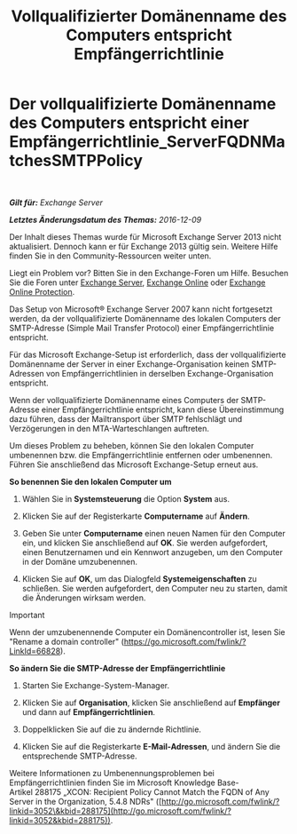 ﻿---
title: 'Vollqualifizierter Domänenname des Computers entspricht Empfängerrichtlinie'
TOCTitle: Der vollqualifizierte Domänenname des Computers entspricht einer Empfängerrichtlinie_ServerFQDNMatchesSMTPPolicy
ms:assetid: f3ea61f8-1788-4cbf-814e-f7c088c1ac47
ms:mtpsurl: https://technet.microsoft.com/de-de/library/ms.exch.setupreadiness.serverfqdnmatchessmtppolicy(v=EXCHG.150)
ms:contentKeyID: 50477058
ms.date: 04/24/2018
mtps_version: v=EXCHG.150
ms.translationtype: HT
---

# Der vollqualifizierte Domänenname des Computers entspricht einer Empfängerrichtlinie\_ServerFQDNMatchesSMTPPolicy

 

_**Gilt für:** Exchange Server_

_**Letztes Änderungsdatum des Themas:** 2016-12-09_

Der Inhalt dieses Themas wurde für Microsoft Exchange Server 2013 nicht aktualisiert. Dennoch kann er für Exchange 2013 gültig sein. Weitere Hilfe finden Sie in den Community-Ressourcen weiter unten.

Liegt ein Problem vor? Bitten Sie in den Exchange-Foren um Hilfe. Besuchen Sie die Foren unter [Exchange Server](https://go.microsoft.com/fwlink/p/?linkid=60612), [Exchange Online](https://go.microsoft.com/fwlink/p/?linkid=267542) oder [Exchange Online Protection](https://go.microsoft.com/fwlink/p/?linkid=285351).

Das Setup von Microsoft® Exchange Server 2007 kann nicht fortgesetzt werden, da der vollqualifizierte Domänenname des lokalen Computers der SMTP-Adresse (Simple Mail Transfer Protocol) einer Empfängerrichtlinie entspricht.

Für das Microsoft Exchange-Setup ist erforderlich, dass der vollqualifizierte Domänenname der Server in einer Exchange-Organisation keinen SMTP-Adressen von Empfängerrichtlinien in derselben Exchange-Organisation entspricht.

Wenn der vollqualifizierte Domänenname eines Computers der SMTP-Adresse einer Empfängerrichtlinie entspricht, kann diese Übereinstimmung dazu führen, dass der Mailtransport über SMTP fehlschlägt und Verzögerungen in den MTA-Warteschlangen auftreten.

Um dieses Problem zu beheben, können Sie den lokalen Computer umbenennen bzw. die Empfängerrichtlinie entfernen oder umbenennen. Führen Sie anschließend das Microsoft Exchange-Setup erneut aus.

**So benennen Sie den lokalen Computer um**

1.  Wählen Sie in **Systemsteuerung** die Option **System** aus.

2.  Klicken Sie auf der Registerkarte **Computername** auf **Ändern**.

3.  Geben Sie unter **Computername** einen neuen Namen für den Computer ein, und klicken Sie anschließend auf **OK**. Sie werden aufgefordert, einen Benutzernamen und ein Kennwort anzugeben, um den Computer in der Domäne umzubenennen.

4.  Klicken Sie auf **OK**, um das Dialogfeld **Systemeigenschaften** zu schließen. Sie werden aufgefordert, den Computer neu zu starten, damit die Änderungen wirksam werden.


> [!IMPORTANT]
> Wenn der umzubenennende Computer ein Domänencontroller ist, lesen Sie "Rename a domain controller" (<A href="https://go.microsoft.com/fwlink/?linkid=66828">https://go.microsoft.com/fwlink/?LinkId=66828</A>).



**So ändern Sie die SMTP-Adresse der Empfängerrichtlinie**

1.  Starten Sie Exchange-System-Manager.

2.  Klicken Sie auf **Organisation**, klicken Sie anschließend auf **Empfänger** und dann auf **Empfängerrichtlinien**.

3.  Doppelklicken Sie auf die zu ändernde Richtlinie.

4.  Klicken Sie auf die Registerkarte **E-Mail-Adressen**, und ändern Sie die entsprechende SMTP-Adresse.

Weitere Informationen zu Umbenennungsproblemen bei Empfängerrichtlinien finden Sie im Microsoft Knowledge Base-Artikel 288175 „XCON: Recipient Policy Cannot Match the FQDN of Any Server in the Organization, 5.4.8 NDRs" ([http://go.microsoft.com/fwlink/?linkid=3052\&kbid=288175](http://go.microsoft.com/fwlink/?linkid=3052&kbid=288175)).

